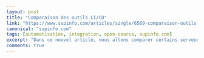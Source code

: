 ```yaml
---
layout: post
title: "Comparaison des outils CI/CD"
link: "https://www.supinfo.com/articles/single/6569-comparaison-outils-ci-cd-jenkins-gitlab-ci-buildbot-drone-concourse"
canonical: "supinfo.com"
tags: [automatisation, integration, open-source, supinfo.com]
excerpt: "Dans ce nouvel article, nous allons comparer certains serveurs d'intégration, de livraison et de déploiement continus gratuits et open-source conçus pour faciliter le développement de logiciels collaboratifs. Nous allons jeter un oeil à Jenkins, GitLab CI, Buildbot, Drone et Concourse."
comments: true
---
```

